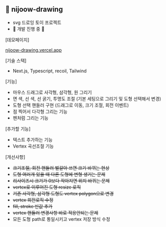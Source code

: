 ## 🎨 nijoow-drawing

- svg 드로잉 토이 프로젝트
- 🚧 개발 진행 중 🚧

[데모페이지]

<a href="https://nijoow-drawing.vercel.app/" target="_blank">nijoow-drawing.vercel.app</a>

[기술 스택]

- Next.js, Typescript, recoil, Tailwind

[기능]

- 마우스 드래그로 사각형, 삼각형, 원 그리기
- 면 색, 선 색, 선 굵기, 투명도 조절 (기본 세팅으로 그리기 및 도형 선택해서 변경)
- 도형 선택 핸들러 구현 (드래그로 이동, 크기 조절, 회전 이벤트)
- 점 찍어서 다각형 그리는 기능
- 펜처럼 그리는 기능

[추가할 기능]

- 텍스트 추가하는 기능
- Vertex 곡선조절 기능

[개선사항]

- ~~크기조절, 회전 핸들러 벌갈아 쓰면 크기 바뀌는 현상~~
- ~~도형 여러개 있을 때 다른 도형에 변형 생기는 문제~~
- ~~리사이즈시 크기가 0보다 작아지면 위치 바뀌는 문제~~
- ~~vertex로 이루어진 도형 resize 로직~~
- ~~기존 사각형, 삼각형 도형도 vertex polygon으로 변경~~
- ~~vertex 회전로직 수정~~
- ~~fill, stroke 빈값 추가~~
- ~~vertex 핸들러 변경사항 바로 적용안되는 문제~~
- 모든 도형 path로 통일시키고 vertex 저장 방식 수정
